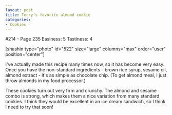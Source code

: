 ```yaml
---
layout: post
title: Terry’s favorite almond cookie
categories:
- Cookies
---
```


#214 - Page 235
Easiness: 5
Tastiness: 4

[shashin type="photo" id="522" size="large" columns="max" order="user" position="center"]

I've actually made this recipe many times now, so it has become very easy. Once you have the non-standard ingredients - brown rice syrup, sesame oil, almond extract - it's as simple as chocolate chip. (To get almond meal, I just throw almonds in my food processor.)

These cookies turn out very firm and crunchy. The almond and sesame combo is strong, which makes them a nice variation from many standard cookies. I think they would be excellent in an ice cream sandwich, so I think I need to try that soon!
